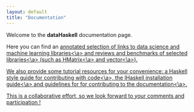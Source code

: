 ```yaml
---
layout: default
title: "Documentation"
---
```


Welcome to the **dataHaskell** documentation page.

Here you can find an <a href="http://www.datahaskell.org/docs/community/current-environment.html">annotated selection of links to data science and machine learning libraries<\a> and reviews and benchmarks of selected <a href="http://www.datahaskell.org/docs/library/library.html">libraries<\a> (such as <a href="http://www.datahaskell.org/docs/library/hmatrixla.html">HMatrix<\a> and <a href="http://www.datahaskell.org/docs/library/vector.html">vector<\a>).

We also provide some tutorial resources for your convenience: a Haskell style guide for <a href="http://www.datahaskell.org/docs/community/contributing-with-code.html">contributing with code<\a>, the <a href="http://www.datahaskell.org/docs/tutorial/ihaskell-installation.html">IHaskell installation guide<\a> and guidelines for <a href="http://www.datahaskell.org/docs/community/contributing-to-the-documentation.html">for contributing to the documentation<\a>.

This is a collaborative effort, so we look forward to your comments and participation !
